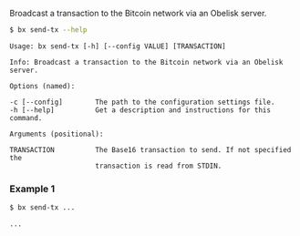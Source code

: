 Broadcast a transaction to the Bitcoin network via an Obelisk server.
```sh
$ bx send-tx --help
```
```
Usage: bx send-tx [-h] [--config VALUE] [TRANSACTION]                    

Info: Broadcast a transaction to the Bitcoin network via an Obelisk      
server.                                                                  

Options (named):

-c [--config]        The path to the configuration settings file.        
-h [--help]          Get a description and instructions for this command.

Arguments (positional):

TRANSACTION          The Base16 transaction to send. If not specified the
                     transaction is read from STDIN. 
```
### Example 1
```sh
$ bx send-tx ...
```
```
...
```